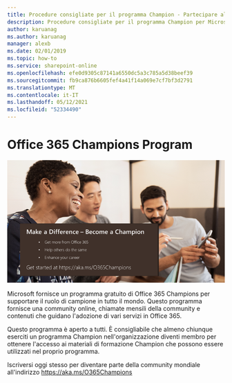 ```yaml
---
title: Procedure consigliate per il programma Champion - Partecipare al programma Office 365 Champions
description: Procedure consigliate per il programma Champion per Microsoft 365.
author: karuanag
ms.author: karuanag
manager: alexb
ms.date: 02/01/2019
ms.topic: how-to
ms.service: sharepoint-online
ms.openlocfilehash: efe0d9305c87141a6550dc5a3c785a5d38beef39
ms.sourcegitcommit: fb9ca876b6605fef4a41f14a069e7cf7bf3d2791
ms.translationtype: MT
ms.contentlocale: it-IT
ms.lasthandoff: 05/12/2021
ms.locfileid: "52334490"
---
```

# <a name="office-365-champions-program"></a>Office 365 Champions Program 

![fare la differenza diventare un campione](media/makeadifference.png)

Microsoft fornisce un programma gratuito di Office 365 Champions per supportare il ruolo di campione in tutto il mondo.  Questo programma fornisce una community online, chiamate mensili della community e contenuti che guidano l'adozione di vari servizi in Office 365.

Questo programma è aperto a tutti.  È consigliabile che almeno chiunque eserciti un programma Champion nell'organizzazione diventi membro per ottenere l'accesso ai materiali di formazione Champion che possono essere utilizzati nel proprio programma. 

Iscriversi oggi stesso per diventare parte della community mondiale all'indirizzo https://aka.ms/O365Champions  
